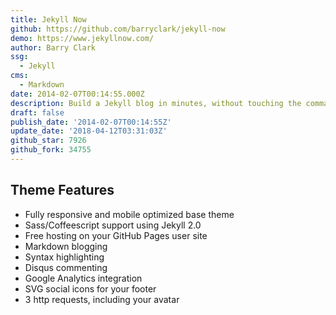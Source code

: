 ```yaml
---
title: Jekyll Now
github: https://github.com/barryclark/jekyll-now
demo: https://www.jekyllnow.com/
author: Barry Clark
ssg:
  - Jekyll
cms:
  - Markdown
date: 2014-02-07T00:14:55.000Z
description: Build a Jekyll blog in minutes, without touching the command line.
draft: false
publish_date: '2014-02-07T00:14:55Z'
update_date: '2018-04-12T03:31:03Z'
github_star: 7926
github_fork: 34755
---
```

## Theme Features

- Fully responsive and mobile optimized base theme
- Sass/Coffeescript support using Jekyll 2.0
- Free hosting on your GitHub Pages user site
- Markdown blogging
- Syntax highlighting
- Disqus commenting
- Google Analytics integration
- SVG social icons for your footer
- 3 http requests, including your avatar
